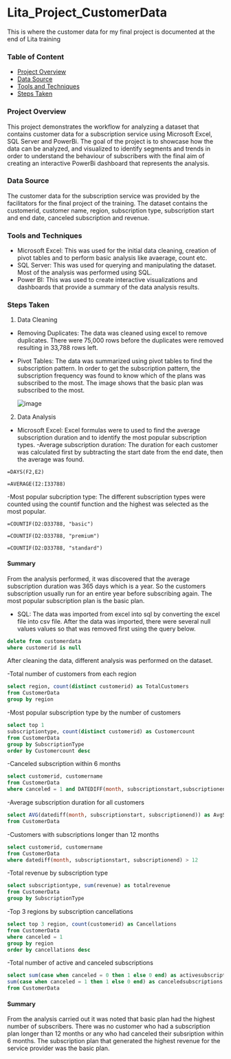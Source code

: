 # Lita_Project_CustomerData
This is where the customer data for my final project is documented at the end of Lita training

### Table of Content
- [Project Overview](#project-overview)
- [Data Source](#data-source)
- [Tools and Techniques](#tools-and-techniques)
- [Steps Taken](#steps-taken)

### Project Overview
This project demonstrates the workflow for analyzing a dataset that contains customer data for a subscription service using Microsoft Excel, SQL Server and PowerBi. The goal of the project is to showcase how the data can be analyzed, and visualized to identify segments and trends in order to understand the behaviour of subscribers with the final aim of creating an interactive PowerBi dashboard that represents the analysis.

### Data Source
The customer data for the subscription service was provided by the facilitators for the final project of the training. The dataset contains the customerid, customer name, region, subscription type, subscription start and end date, canceled subscription and revenue.

### Tools and Techniques
- Microsoft Excel: This was used for the initial data cleaning, creation of pivot tables and to perform basic analysis like avaerage, count etc.
- SQL Server: This was used for querying and manipulating the dataset. Most of the analysis was performed using SQL.
- Power BI: This was used to create interactive visualizations and dashboards that provide a summary of the data analysis results.

### Steps Taken
1. Data Cleaning
- Removing Duplicates: The data was cleaned using excel to remove duplicates. There were 75,000 rows before the duplicates were removed resulting in 33,788 rows left.
- Pivot Tables: The data was summarized using pivot tables to find the subscription pattern. In order to get the subscription pattern, the subscription frequency was found to know which of the plans was subscribed to the most. The image shows that the basic plan was subscribed to the most.
  
  ![image](https://github.com/user-attachments/assets/6f096e83-be1e-48ed-83b4-2958076c45da)

2. Data Analysis
- Microsoft Excel: Excel formulas were to used to find the average subscription duration and to identify the most popular subscription types.
  -Average subscription duration: The duration for each customer was calculated first by subtracting the start date from the end date, then the average was found.
``` Excel
=DAYS(F2,E2)

=AVERAGE(I2:I33788)
```
  -Most popular subcription type: The different subscription types were counted using the countif function and the highest was selected as the most popular.
``` Excel
=COUNTIF(D2:D33788, "basic")

=COUNTIF(D2:D33788, "premium")

=COUNTIF(D2:D33788, "standard")
```

#### Summary
From the analysis performed, it was discovered that the average subscription duration was 365 days which is a year. So the customers subscription usually run for an entire year before subscribing again. The most popular subscription plan is the basic plan.

- SQL: The data was imported from excel into sql by converting the excel file into csv file. After the data was imported, there were several null values values so that was removed first using the query below.

``` SQL
delete from customerdata
where customerid is null
```
After cleaning the data, different analysis was performed on the dataset.

  -Total number of customers from each region
``` SQL
select region, count(distinct customerid) as TotalCustomers
from CustomerData
group by region
```
  -Most popular subscription type by the number of customers
``` SQL
select top 1
subscriptiontype, count(distinct customerid) as Customercount
from CustomerData
group by SubscriptionType
order by Customercount desc
```
  -Canceled subscription within 6 months
``` SQL
select customerid, customername
from CustomerData
where canceled = 1 and DATEDIFF(month, subscriptionstart,subscriptionend)<= 6;
```
  -Average subscription duration for all customers
``` SQL
select AVG(datediff(month, subscriptionstart, subscriptionend)) as AvgSubDuration
from CustomerData
```
  -Customers with subscriptions longer than 12 months
``` SQL
select customerid, customername
from CustomerData
where datediff(month, subscriptionstart, subscriptionend) > 12
```
  -Total revenue by subscription type
``` SQL
select subscriptiontype, sum(revenue) as totalrevenue
from CustomerData
group by SubscriptionType
```
  -Top 3 regions by subscription cancellations
``` SQL
select top 3 region, count(customerid) as Cancellations
from CustomerData
where canceled = 1
group by region
order by cancellations desc
```
  -Total number of active and canceled subscriptions
``` SQL
select sum(case when canceled = 0 then 1 else 0 end) as activesubscriptions,
sum(case when canceled = 1 then 1 else 0 end) as canceledsubscriptions
from CustomerData
```
#### Summary
From the analysis carried out it was noted that basic plan had the highest number of subscribers. There was no customer who had a subscription plan longer than 12 months or any who had canceled their subsription within 6 months. The subscription plan that generated the highest revenue for the service provider was the basic plan.


  


  
